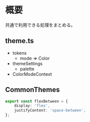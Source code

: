 # 概要

共通で利用できる処理をまとめる。

## theme.ts

- tokens
  - mode => Color
- themeSettings
  - palette
- ColorModeContext

## CommonThemes

```ts
export const flexBetween = {
    display: 'flex',
    justifyContent: 'space-between',
};
```
